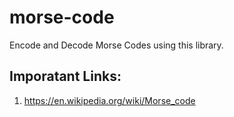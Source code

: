 # morse-code

Encode and Decode Morse Codes using this library.


## Imporatant Links:

1. <https://en.wikipedia.org/wiki/Morse_code>
